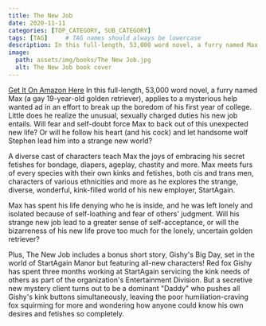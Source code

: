 ```yaml
---
title: The New Job
date: 2020-11-11
categories: [TOP_CATEGORY, SUB_CATEGORY]
tags: [TAG]     # TAG names should always be lowercase
description: In this full-length, 53,000 word novel, a furry named Max (a gay 19-year-old golden retriever), applies to a mysterious help wanted ad in an effort to break up the boredom of his first year of college. Little does he realize the unusual, sexually charged duties his new job entails. Will fear and self-doubt force Max to back out of this unexpected new life? Or will he follow his heart (and his cock) and let handsome wolf Stephen lead him into a strange new world?
image:
  path: assets/img/books/The New Job.jpg
  alt: The New Job book cover
---
```


[Get It On Amazon Here](https://www.amazon.com/dp/B08B7NLZGQ/)
In this full-length, 53,000 word novel, a furry named Max (a gay 19-year-old golden retriever), applies to a mysterious help wanted ad in an effort to break up the boredom of his first year of college. Little does he realize the unusual, sexually charged duties his new job entails. Will fear and self-doubt force Max to back out of this unexpected new life? Or will he follow his heart (and his cock) and let handsome wolf Stephen lead him into a strange new world?

A diverse cast of characters teach Max the joys of embracing his secret fetishes for bondage, diapers, ageplay, chastity and more. Max meets furs of every species with their own kinks and fetishes, both cis and trans men, characters of various ethnicities and more as he explores the strange, diverse, wonderful, kink-filled world of his new employer, StartAgain.

Max has spent his life denying who he is inside, and he was left lonely and isolated because of self-loathing and fear of others' judgment. Will his strange new job lead to a greater sense of self-acceptance, or will the bizarreness of his new life prove too much for the lonely, uncertain golden retriever?

Plus, The New Job includes a bonus short story, Gishy's Big Day, set in the world of StartAgain Manor but featuring all-new characters! Red fox Gishy has spent three months working at StartAgain servicing the kink needs of others as part of the organization's Entertainment Division. But a secretive new mystery client turns out to be a dominant "Daddy" who pushes all Gishy's kink buttons simultaneously, leaving the poor humiliation-craving fox squirming for more and wondering how anyone could know his own desires and fetishes so completely.
